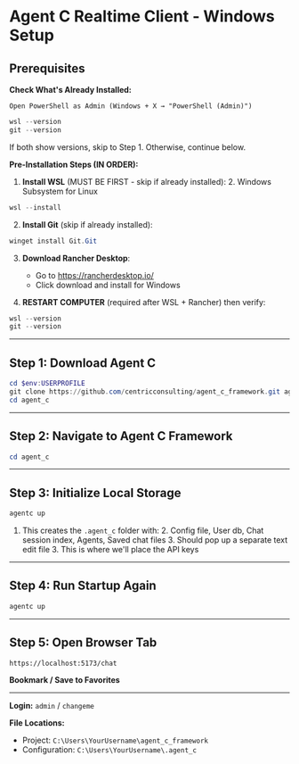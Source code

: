 # Agent C Realtime Client - Windows Setup

## Prerequisites

**Check What's Already Installed:**
```
Open PowerShell as Admin (Windows + X → "PowerShell (Admin)")
```

```powershell
wsl --version
git --version
```

If both show versions, skip to Step 1. Otherwise, continue below.

**Pre-Installation Steps (IN ORDER):**

1. **Install WSL** (MUST BE FIRST - skip if already installed):
   2. Windows Subsystem for Linux
```powershell
wsl --install
```

2. **Install Git** (skip if already installed):
```powershell
winget install Git.Git
```

3. **Download Rancher Desktop**:
   - Go to https://rancherdesktop.io/
   - Click download and install for Windows


4. **RESTART COMPUTER** (required after WSL + Rancher) then verify:

```powershell
wsl --version
git --version
```

---

## Step 1: Download Agent C

```powershell
cd $env:USERPROFILE
git clone https://github.com/centricconsulting/agent_c_framework.git agent_c
cd agent_c
```

---

## Step 2: Navigate to Agent C Framework

```powershell
cd agent_c
```

---

## Step 3: Initialize Local Storage

```powershell
agentc up
```
1. This creates the `.agent_c` folder with:
   2. Config file, User db, Chat session index, Agents, Saved chat files
   3. Should pop up a separate text edit file
   3. This is where we'll place the API keys

---

## Step 4: Run Startup Again

```powershell
agentc up
```

---

## Step 5: Open Browser Tab
```
https://localhost:5173/chat
```
**Bookmark / Save to Favorites**

---

**Login:** `admin` / `changeme` 

**File Locations:**
- Project: `C:\Users\YourUsername\agent_c_framework`
- Configuration: `C:\Users\YourUsername\.agent_c`
